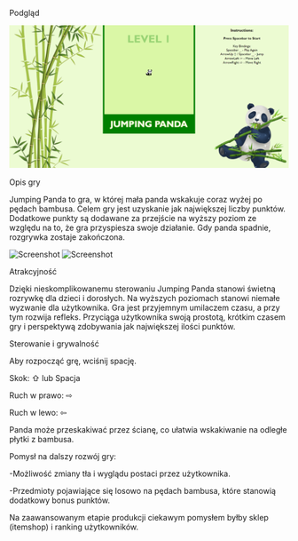 
Podgląd

![Screenshot](screenshots/zrzut1.png "Screenshot")

Opis gry

Jumping Panda to gra, w której mała panda wskakuje coraz wyżej po pędach bambusa. Celem gry jest uzyskanie jak największej liczby punktów. Dodatkowe punkty są dodawane za przejście na wyższy poziom ze względu na to, że gra przyspiesza swoje działanie. Gdy panda spadnie, rozgrywka zostaje zakończona.

![Screenshot](zrzuty/zrzut2.png "Screenshot")
![Screenshot](zrzuty/zrzut3.png "Screenshot")

Atrakcyjność

Dzięki nieskomplikowanemu sterowaniu Jumping Panda stanowi świetną rozrywkę dla dzieci i dorosłych. Na wyższych poziomach stanowi niemałe wyzwanie dla użytkownika. Gra jest przyjemnym umilaczem czasu, a przy tym rozwija refleks. Przyciąga użytkownika swoją prostotą, krótkim czasem gry i perspektywą zdobywania jak największej ilości punktów.



Sterowanie i grywalność

Aby rozpocząć grę, wciśnij spację.

Skok: ⇧ lub Spacja

Ruch w prawo: ⇨

Ruch w lewo: ⇦

Panda może przeskakiwać przez ścianę, co ułatwia wskakiwanie na odległe płytki z bambusa. 



Pomysł na dalszy rozwój gry: 

-Możliwość zmiany tła i wyglądu postaci przez użytkownika. 

-Przedmioty pojawiające się losowo na pędach bambusa, które stanowią dodatkowy bonus punktów.

Na zaawansowanym etapie produkcji ciekawym pomysłem byłby sklep (itemshop) i ranking użytkowników.  

